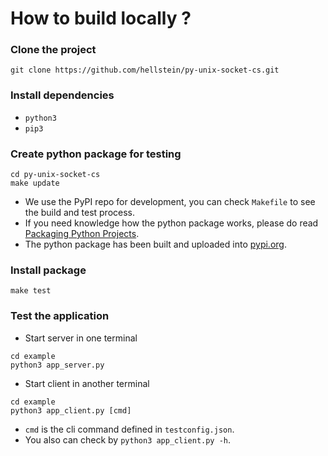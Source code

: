 # How to build locally ?

### Clone the project
```
git clone https://github.com/hellstein/py-unix-socket-cs.git
```

### Install dependencies
* `python3`
* `pip3`

### Create python package for testing
```
cd py-unix-socket-cs
make update
```
* We use the PyPI repo for development, you can check `Makefile` to see the build and test process.
* If you need knowledge how the python package works, please do read [Packaging Python Projects](https://packaging.python.org/tutorials/packaging-projects/).
* The python package has been built and uploaded into [pypi.org](https://pypi.org/project/unixsocketcs/).

### Install package
```
make test
```

### Test the application
* Start server in one terminal
```
cd example
python3 app_server.py
```

* Start client in another terminal
```
cd example
python3 app_client.py [cmd] 
```
* `cmd` is the cli command defined in `testconfig.json`.
* You also can check by `python3 app_client.py -h`.
